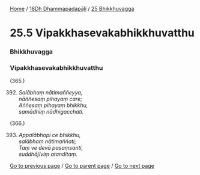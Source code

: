 
[Home](/) / [18Dh Dhammapadapāḷi](/tipitaka/18Dh.md) / [25 Bhikkhuvagga](/tipitaka/18Dh/25.md)

# 25.5 Vipakkhasevakabhikkhuvatthu

### Bhikkhuvagga

### Vipakkhasevakabhikkhuvatthu

(365.)

392. _Salābhaṃ nātimaññeyya,_  
_nāññesaṃ pihayaṃ care;_  
_Aññesaṃ pihayaṃ bhikkhu,_  
_samādhiṃ nādhigacchati._  


(366.)

393. _Appalābhopi ce bhikkhu,_  
_salābhaṃ nātimaññati;_  
_Taṃ ve devā pasaṃsanti,_  
_suddhājīviṃ atanditaṃ._  


[Go to previous page](/tipitaka/18Dh/25/25.4.md) / [Go to parent page](/tipitaka/18Dh/25.md) / [Go to next page](/tipitaka/18Dh/25/25.6.md)


